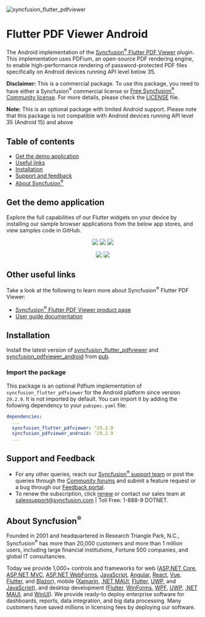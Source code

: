 ![syncfusion_flutter_pdfviewer](https://cdn.syncfusion.com/content/images/pdfviewer-banner.png)

# Flutter PDF Viewer Android

The Android implementation of the [Syncfusion<sup>&reg;</sup> Flutter PDF Viewer](https://pub.dev/packages/syncfusion_flutter_pdfviewer) plugin. This implementation uses PDFium, an open-source PDF rendering engine, to enable high-performance rendering of password-protected PDF files specifically on Android devices running API level below 35.

**Disclaimer:** This is a commercial package. To use this package, you need to have either a Syncfusion<sup>&reg;</sup> commercial license or [Free Syncfusion<sup>&reg;</sup> Community license](https://www.syncfusion.com/products/communitylicense). For more details, please check the [LICENSE](https://github.com/syncfusion/flutter-examples/blob/master/LICENSE) file.

**Note:**
This is an optional package with limited Android support. Please note that this package is not compatible with Android devices running API level 35 (Android 15) and above

## Table of contents
- [Get the demo application](#get-the-demo-application)
- [Useful links](#other-useful-links)
- [Installation](#installation)
- [Support and feedback](#support-and-feedback)
- [About Syncfusion<sup>&reg;</sup>](#about-syncfusion)

## Get the demo application

Explore the full capabilities of our Flutter widgets on your device by installing our sample browser applications from the below app stores, and view samples code in GitHub.

<p align="center">
  <a href="https://play.google.com/store/apps/details?id=com.syncfusion.flutter.examples"><img src="https://cdn.syncfusion.com/content/images/FTControl/google-play-store.png"/></a>
  <a href="https://flutter.syncfusion.com"><img src="https://cdn.syncfusion.com/content/images/FTControl/web-sample-browser.png"/></a>
  <a href="https://www.microsoft.com/en-us/p/syncfusion-flutter-gallery/9nhnbwcsf85d?activetab=pivot:overviewtab"><img src="https://cdn.syncfusion.com/content/images/FTControl/windows-store.png"/></a> 
</p>
<p align="center">
  <a href="https://snapcraft.io/syncfusion-flutter-gallery"><img src="https://cdn.syncfusion.com/content/images/FTControl/snap-store.png"/></a>
  <a href="https://github.com/syncfusion/flutter-examples"><img src="https://cdn.syncfusion.com/content/images/FTControl/github-samples.png"/></a>
</p>

## Other useful links

Take a look at the following to learn more about Syncfusion<sup>&reg;</sup> Flutter PDF Viewer:

* [Syncfusion<sup>&reg;</sup> Flutter PDF Viewer product page](https://www.syncfusion.com/flutter-widgets/flutter-pdf-viewer)
* [User guide documentation](https://help.syncfusion.com/flutter/pdf-viewer/overview)

## Installation

Install the latest version of [syncfusion_flutter_pdfviewer](https://pub.dev/packages/syncfusion_flutter_pdfviewer/install) and [syncfusion_pdfviewer_android](https://pub.dev/packages/syncfusion_pdfviewer_android/install) from [pub](https://pub.dev/publishers/syncfusion.com/packages).

### Import the package

This package is an optional Pdfium implementation of `syncfusion_flutter_pdfviewer` for the Android platform since version `29.2.9`. It is not imported by default. You can import it by adding the following dependency to your `pubspec.yaml` file:

```yaml
dependencies:
  ...
  syncfusion_flutter_pdfviewer: ^29.2.9
  syncfusion_pdfviewer_android: ^29.2.9
  ...
```

## Support and Feedback

* For any other queries, reach our [Syncfusion<sup>&reg;</sup> support team](https://support.syncfusion.com/support/tickets/create) or post the queries through the [Community forums](https://www.syncfusion.com/forums) and submit a feature request or a bug through our [Feedback portal](https://www.syncfusion.com/feedback/flutter).
* To renew the subscription, click [renew](https://www.syncfusion.com/sales/products) or contact our sales team at salessupport@syncfusion.com | Toll Free: 1-888-9 DOTNET.

## About Syncfusion<sup>&reg;</sup>

Founded in 2001 and headquartered in Research Triangle Park, N.C., Syncfusion<sup>&reg;</sup> has more than 20,000 customers and more than 1 million users, including large financial institutions, Fortune 500 companies, and global IT consultancies.

Today we provide 1,000+ controls and frameworks for web ([ASP.NET Core](https://www.syncfusion.com/aspnet-core-ui-controls), [ASP.NET MVC](https://www.syncfusion.com/aspnet-mvc-ui-controls), [ASP.NET WebForms](https://www.syncfusion.com/jquery/aspnet-web-forms-ui-controls), [JavaScript](https://www.syncfusion.com/javascript-ui-controls), [Angular](https://www.syncfusion.com/angular-ui-components), [React](https://www.syncfusion.com/react-ui-components), [Vue](https://www.syncfusion.com/vue-ui-components),  [Flutter](https://www.syncfusion.com/flutter-widgets), and [Blazor](https://www.syncfusion.com/blazor-components)), mobile ([Xamarin](https://www.syncfusion.com/xamarin-ui-controls), [.NET MAUI](https://www.syncfusion.com/maui-controls), [Flutter](https://www.syncfusion.com/flutter-widgets), [UWP](https://www.syncfusion.com/uwp-ui-controls), and [JavaScript](https://www.syncfusion.com/javascript-ui-controls)), and desktop development ([Flutter](https://www.syncfusion.com/flutter-widgets), [WinForms](https://www.syncfusion.com/winforms-ui-controls), [WPF](https://www.syncfusion.com/wpf-ui-controls), [UWP](https://www.syncfusion.com/uwp-ui-controls), [.NET MAUI](https://www.syncfusion.com/maui-controls), and [WinUI](https://www.syncfusion.com/winui-controls)). We provide ready-to deploy enterprise software for dashboards, reports, data integration, and big data processing. Many customers have saved millions in licensing fees by deploying our software.       